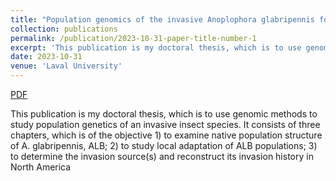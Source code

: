 ```yaml
---
title: "Population genomics of the invasive Anoplophora glabripennis for the purpose of biosurveillance"
collection: publications
permalink: /publication/2023-10-31-paper-title-number-1
excerpt: 'This publication is my doctoral thesis, which is to use genomic methods to study population genetics of an invasive insect species. It consists of three chapters, which is of the objective 1) to examine native population structure of A. glabripennis, ALB; 2) to study local adaptation of ALB populations; 3) to determine the invasion source(s) and reconstruct its invasion history in North America '
date: 2023-10-31
venue: 'Laval University'
---
```


<a href='http://mimingcui.github.io/files/Thesis39278.pdf'>PDF</a>

This publication is my doctoral thesis, which is to use genomic methods to study population genetics of an invasive insect species. It consists of three chapters, which is of the objective 1) to examine native population structure of A. glabripennis, ALB; 2) to study local adaptation of ALB populations; 3) to determine the invasion source(s) and reconstruct its invasion history in North America 
